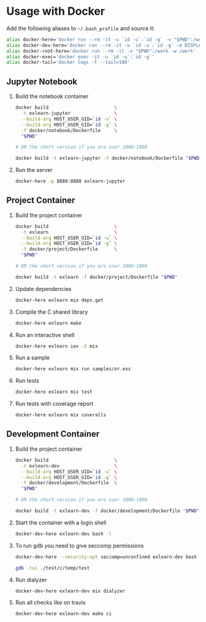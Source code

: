 # Usage with Docker

Add the following aliases to `~/.bash_profile` and source it:

```bash
alias docker-here='docker run --rm -it -u `id -u`:`id -g` -v "$PWD":/work -w /work'
alias docker-dev-here='docker run --rm -it -u `id -u`:`id -g` -e DISPLAY -v /tmp/.X11-unix:/tmp/.X11-unix -v "$PWD":/work -v "$HOME"/.bash_profile:/home/notroot/.bash_profile -v "$HOME"/.globalrc:/home/notroot/.globalrc -v "$HOME"/.spacemacs:/home/notroot/.spacemacs -v "$HOME"/Sources:/home/notroot/Sources:ro -v "$HOME"/.emacs.d:/home/notroot/.emacs.d -w /work'
alias docker-root-here='docker run --rm -it -v "$PWD":/work -w /work'
alias docker-exec='docker exec -it -u `id -u`:`id -g`'
alias docker-tail='docker logs -f --tail=100'
```

## Jupyter Notebook

1. Build the notebook container
    ```bash
    docker build                        \
      -t exlearn-jupyter                \
      --build-arg HOST_USER_UID=`id -u` \
      --build-arg HOST_USER_GID=`id -g` \
      -f docker/notebook/Dockerfile     \
      "$PWD"

    # OR the short version if you are user 1000:1000

    docker build -t exlearn-jupyter -f docker/notebook/Dockerfile "$PWD"
    ```

2. Run the server
    ```bash
    docker-here -p 8888:8888 exlearn-jupyter
    ```

## Project Container

1. Build the project container
    ```bash
    docker build                        \
      -t exlearn                        \
      --build-arg HOST_USER_UID=`id -u` \
      --build-arg HOST_USER_GID=`id -g` \
      -f docker/project/Dockerfile      \
      "$PWD"

    # OR the short version if you are user 1000:1000

    docker build -t exlearn -f docker/project/Dockerfile "$PWD"
    ```

2. Update dependencies
    ```bash
    docker-here exlearn mix deps.get
    ```

3. Compile the C shared library
    ```bash
    docker-here exlearn make
    ```

4. Run an interactive shell
    ```bash
    docker-here exlearn iex -S mix
    ```

5. Run a sample
    ```bash
    docker-here exlearn mix run samples/or.exs
    ```

6. Run tests
    ```bash
    docker-here exlearn mix test
    ```

7. Run tests with coverage report
    ```bash
    docker-here exlearn mix coveralls
    ```

## Development Container

1. Build the project container
    ```bash
    docker build                        \
      -t exlearn-dev                    \
      --build-arg HOST_USER_UID=`id -u` \
      --build-arg HOST_USER_GID=`id -g` \
      -f docker/development/Dockerfile  \
      "$PWD"

    # OR the short version if you are user 1000:1000

    docker build -t exlearn-dev -f docker/development/Dockerfile "$PWD"
    ```

2. Start the container with a login shell
    ```bash
    docker-dev-here exlearn-dev bash -l
    ```

3. To run gdb you need to give seccomp permissions
    ```bash
    docker-dev-here --security-opt seccomp=unconfined exlearn-dev bash -l

    gdb -tui ./test/c/temp/test
    ```

4. Run dialyzer
    ```bash
    docker-dev-here exlearn-dev mix dialyzer
    ```

5. Run all checks like on travis
    ```bash
    docker-dev-here exlearn-dev make ci
    ```
